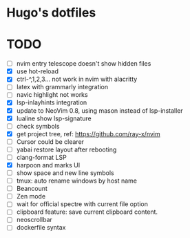 # Hugo's dotfiles

# TODO
<!-- - [ ] customize FZF search rules in terminal, it can be the same as telescope.lua -->
- [ ] nvim entry telescope doesn't show hidden files
- [x] use hot-reload
- [x] ctrl-^,1,2,3... not work in nvim with alacritty
- [ ] latex with grammarly integration
- [ ] navic highlight not works
- [x] lsp-inlayhints integration
- [x] update to NeoVim 0.8, using mason instead of lsp-installer
- [x] lualine show lsp-signature
- [ ] check symbols
- [x] get project tree, ref: https://github.com/ray-x/nvim
- [ ] Cursor could be clearer
- [ ] yabai restore layout after rebooting
- [ ] clang-format LSP
- [x] harpoon and marks UI
- [ ] show space and new line symbols
- [ ] tmux: auto rename windows by host name
- [ ] Beancount
- [ ] Zen mode
- [ ] wait for official spectre with current file option
- [ ] clipboard feature: save current clipboard content.
- [ ] neoscrollbar
- [ ] dockerfile syntax
